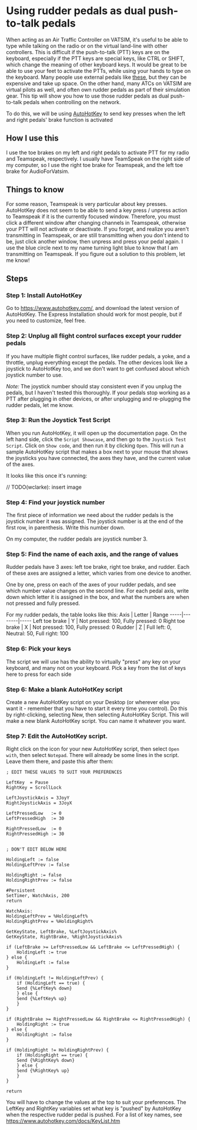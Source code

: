 # Using rudder pedals as dual push-to-talk pedals

When acting as an Air Traffic Controller on VATSIM, it's useful to be able to type while talking on the radio or on the virtual land-line with other controllers.
This is difficult if the push-to-talk (PTT) keys are on the keyboard, especially if the PTT keys are special keys, like CTRL or SHIFT, which change the meaning of other keyboard keys.
It would be great to be able to use your feet to activate the PTTs, while using your hands to type on the keyboard.
Many people use external pedals like [these](https://www.delcomproducts.com/webpage.asp?id=32), but they can be expensive and take up space.
On the other hand, many ATCs on VATSIM are virtual pilots as well, and often own rudder pedals as part of their simulation gear.
This tip will show you how to use those rudder pedals as dual push-to-talk pedals when controlling on the network.

To do this, we will be using [AutoHotKey](https://www.autohotkey.com/) to send key presses when the left and right pedals' brake function is activated

## How I use this

I use the toe brakes on my left and right pedals to activate PTT for my radio and Teamspeak, respectively. I usually have TeamSpeak on the right side of my computer, so I use the right toe brake for Teamspeak, and the left toe brake for AudioForVatsim.

## Things to know

For some reason, Teamspeak is very particular about key presses. 
AutoHotKey does not seem to be able to send a key press / unpress action to Teamspeak if it is the currently focused window. 
Therefore, you must click a different window after changing channels in Teamspeak, otherwise your PTT will not activate or deactivate.
If you forget, and realize you aren't transmitting in Teamspeak, or are still transmitting when you don't intend to be, just click another window, then unpress and press your pedal again.
I use the blue circle next to my name turning light blue to know that I am transmitting on Teamspeak.
If you figure out a solution to this problem, let me know!

## Steps

### Step 1: Install AutoHotKey

Go to https://www.autohotkey.com/, and download the latest version of AutoHotKey.
The Express Installation should work for most people, but if you need to customize, feel free.

### Step 2: Unplug all flight control surfaces except your rudder pedals

If you have multiple flight control surfaces, like rudder pedals, a yoke, and a throttle, unplug everything except the pedals.
The other devices look like a joystick to AutoHotKey too, and we don't want to get confused about which joystick number to use.


*Note:* The joystick number should stay consistent even if you unplug the pedals, but I haven't tested this thoroughly.
If your pedals stop working as a PTT after plugging in other devices, or after unplugging and re-plugging the rudder pedals, let me know. 


### Step 3: Run the Joystick Test Script

When you run AutoHotKey, it will open up the documentation page. 
On the left hand side, click the `Script Showcase`, and then go to the `Joystick Test Script`.
Click on `Show code`, and then run it by clicking `Open`.
This will run a sample AutoHotKey script that makes a box next to your mouse that shows the joysticks you have connected, the axes they have, and the current value of the axes.


It looks like this once it's running:

// TODO(wclarke): insert image

### Step 4: Find your joystick number

The first piece of information we need about the rudder pedals is the joystick number it was assigned.
The joystick number is at the end of the first row, in parenthesis.
Write this number down.

On my computer, the rudder pedals are joystick number 3.


### Step 5: Find the name of each axis, and the range of values

Rudder pedals have 3 axes: left toe brake, right toe brake, and rudder.
Each of these axes are assigned a letter, which varies from one device to another.


One by one, press on each of the axes of your rudder pedals, and see which number value changes on the second line.
For each pedal axis, write down which letter it is assigned in the box, and what the numbers are when not pressed and fully pressed.

For my rudder pedals, the table looks like this:
Axis | Letter | Range
-----|--------|-----
Left toe brake | Y | Not pressed: 100, Fully pressed: 0
Right toe brake | X | Not pressed: 100, Fully pressed: 0
Rudder | Z | Full left: 0, Neutral: 50, Full right: 100


### Step 6: Pick your keys

The script we will use has the ability to virtually "press" any key on your keyboard, and many not on your keyboard.
Pick a key from the list of keys here to press for each side 


### Step 6: Make a blank AutoHotKey script

Create a new AutoHotKey script on your Desktop (or wherever else you want it - remember that you have to start it every time you control). 
Do this by right-clicking, selecting New, then selecting AutoHotKey Script. 
This will make a new blank AutoHotKey script. 
You can name it whatever you want.

### Step 7: Edit the AutoHotKey script. 

Right click on the icon for your new AutoHotKey script, then select `Open with`, then select `Notepad`.
There will already be some lines in the script. Leave them there, and paste this after them: 

```
; EDIT THESE VALUES TO SUIT YOUR PREFERENCES

LeftKey  = Pause
RightKey = ScrollLock

LeftJoystickAxis = 3JoyY
RightJoystickAxis = 3JoyX

LeftPressedLow   := 0
LeftPressedHigh  := 30

RightPressedLow  := 0
RightPressedHigh := 30


; DON'T EDIT BELOW HERE

HoldingLeft := false
HoldingLeftPrev := false

HoldingRight := false
HoldingRightPrev := false

#Persistent
SetTimer, WatchAxis, 200
return

WatchAxis:
HoldingLeftPrev = %HoldingLeft%
HoldingRightPrev = %HoldingRight%

GetKeyState, LeftBrake, %LeftJoystickAxis%
GetKeyState, RightBrake, %RightJoystickAxis%

if (LeftBrake >= LeftPressedLow && LeftBrake <= LeftPressedHigh) {
    HoldingLeft := true
} else {
    HoldingLeft := false
}

if (HoldingLeft != HoldingLeftPrev) {
    if (HoldingLeft == true) {
	Send {%LeftKey% down}
    } else {
	Send {%LeftKey% up}
    }
}

if (RightBrake >= RightPressedLow && RightBrake <= RightPressedHigh) {
    HoldingRight := true
} else {
    HoldingRight := false
}

if (HoldingRight != HoldingRightPrev) {
    if (HoldingRight == true) {
	Send {%RightKey% down}
    } else {
	Send {%RightKey% up}
    }
}

return
```

You will have to change the values at the top to suit your preferences. 
The LeftKey and RightKey variables set what key is "pushed" by AutoHotKey when the respective rudder pedal is pushed. For a list of key names, see https://www.autohotkey.com/docs/KeyList.htm



